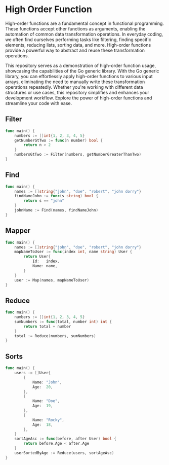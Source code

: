 # High Order Function

High-order functions are a fundamental concept in functional programming. These functions accept other functions as arguments, enabling the automation of common data transformation operations. In everyday coding, we often find ourselves performing tasks like filtering, finding specific elements, reducing lists, sorting data, and more. High-order functions provide a powerful way to abstract and reuse these transformation operations.

This repository serves as a demonstration of high-order function usage, showcasing the capabilities of the Go generic library. With the Go generic library, you can effortlessly apply high-order functions to various input arrays, eliminating the need to manually write these transformation operations repeatedly. Whether you're working with different data structures or use cases, this repository simplifies and enhances your development workflow. Explore the power of high-order functions and streamline your code with ease.

## Filter

```go
func main() {
    numbers := []int{1, 2, 3, 4, 5}
    getNumberGtTwo := func(n number) bool {
        return n > 2
    }
    numbersGtTwo := Filter(numbers, getNumberGreaterThanTwo)
}
```

## Find

```go
func main() {
    names := []string{"john", "doe", "robert", "john dorry"}
    findNameJohn := func(s string) bool {
        return s == "john"
    }
    johnName := Find(names, findNameJohn)
}
```

## Mapper

```go
func main() {
    names := []string{"john", "doe", "robert", "john dorry"}
    mapNameToUser := func(index int, name string) User {
        return User{
            Id:   index,
            Name: name,
        }
    }
    user := Map(names, mapNameToUser)
}
```

## Reduce

```go
func main() {
    numbers := []int{1, 2, 3, 4, 5}
    sumNumbers := func(total, number int) int {
        return total + number
    }
    total := Reduce(numbers, sumNumbers)
}
```

## Sorts

```go
func main() {
    users := []User{
        {
            Name: "John",
            Age:  20,
        },
        {
            Name: "Doe",
            Age:  19,
        },
        {
            Name: "Rocky",
            Age:  18,
        },
    }
    sortAgeAsc := func(before, after User) bool {
        return before.Age < after.Age
    }
    userSortedByAge := Reduce(users, sortAgeAsc)
}
```
